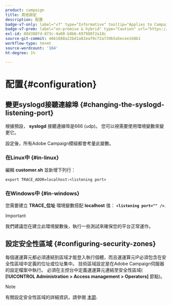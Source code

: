 ```yaml
---
product: campaign
title: 其他設定
description: 配置
badge-v7-only: label="v7" type="Informative" tooltip="Applies to Campaign Classic v7 only"
badge-v7-prem: label="on-premise & hybrid" type="Caution" url="https://experienceleague.adobe.com/docs/campaign-classic/using/installing-campaign-classic/architecture-and-hosting-models/hosting-models-lp/hosting-models.html" tooltip="Applies to on-premise and hybrid deployments only"
exl-id: 80d388fd-873c-4a08-b8b6-697988f2a18c
source-git-commit: 4661688a22bd1a82eaf9c72a739b5a5ecee168b1
workflow-type: tm+mt
source-wordcount: '164'
ht-degree: 1%

---
```


# 配置{#configuration}



## 變更syslogd接聽連線埠 {#changing-the-syslogd-listening-port}

根據預設， **syslogd** 接聽連線埠是666 (udp)。 您可以視需要使用環境變數來變更它。

設定後，所有Adobe Campaign模組都會考量此變數。

### 在Linux中 {#in-linux}

編輯 **customer.sh** 並新增下列行：

```
export TRACE_ADDR=localhost:<listening port>
```

### 在Windows中 {#in-windows}

您需要建立 **TRACE_位址** 環境變數搭配 **localhost** 值： **`<listening port="" />`**.

>[!IMPORTANT]
>
>我們建議您在建立此環境變數後，執行一些測試來確保您的平台正常運作。

## 設定安全性區域 {#configuring-security-zones}

每個運運算元都必須連結到區域才能登入執行個體，而且運運算元IP必須包含在安全性區域中定義的位址或位址集中。 技術區域設定是在Adobe Campaign伺服器的設定檔案中執行。 必須在主控台中定義運運算元連結至安全性區域( **[!UICONTROL Administration > Access management > Operators]** 節點)。

>[!NOTE]
>
>有關設定安全性區域的詳細資訊，請參閱 [本節](../../installation/using/security-zones.md).
